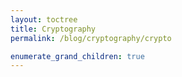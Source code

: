 ```yaml
---
layout: toctree
title: Cryptography
permalink: /blog/cryptography/crypto

enumerate_grand_children: true
---
```

